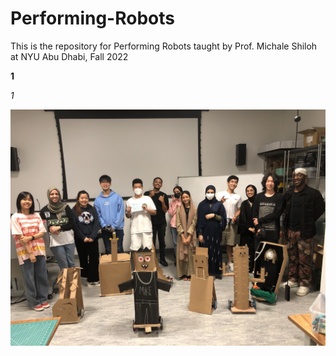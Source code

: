 # Performing-Robots
This is the repository for Performing Robots taught by Prof. Michale Shiloh at NYU Abu Dhabi, Fall 2022

**1**

*1*

![Group photo](3.jpg)

